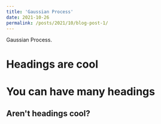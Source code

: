 ```yaml
---
title: 'Gaussian Process'
date: 2021-10-26
permalink: /posts/2021/10/blog-post-1/
---
```


Gaussian Process. 

Headings are cool
======

You can have many headings
======

Aren't headings cool?
------